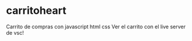 # carritoheart
Carrito de compras con javascript html css
Ver el carrito con el live server de vsc!
